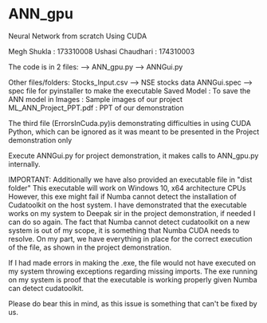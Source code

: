 # ANN_gpu
Neural Network from scratch Using CUDA


Megh Shukla : 173310008 
Ushasi Chaudhari : 174310003

The code is in 2 files:
--> ANN_gpu.py
--> ANNGui.py

Other files/folders:
Stocks_Input.csv --> NSE stocks data
ANNGui.spec --> spec file for pyinstaller to make the executable
Saved Model : To save the ANN model in
Images : Sample images of our project
ML_ANN_Project_PPT.pdf : PPT of our demonstration

The third file (ErrorsInCuda.py)is demonstrating difficulties in using CUDA Python, which can be
ignored as it was meant to be presented in the Project demonstration only

Execute ANNGui.py for project demonstration, it makes calls to ANN_gpu.py internally.

IMPORTANT: 
Additionally we have also provided an executable file in "dist folder"
This executable will work on Windows 10, x64 architecture CPUs
However, this exe might fail if Numba cannot detect the installation of Cudatoolkit 
on the host system.
I have demonstrated that the executable works on my system to Deepak sir in the project demonstration,
if needed I can do so again. 
The fact that Numba cannot detect cudatoolkit on a new system is out of my scope, it is 
something that Numba CUDA needs to resolve.
On my part, we have everything in place for the correct execution of the file, as shown in the
project demonstration.

If I had made errors in making the .exe, the file would not have executed on my system 
throwing exceptions regarding missing imports. The exe running on my system is proof that 
the executable is working properly given Numba can detect cudatoolkit.

Please do bear this in mind, as this issue is something that can't be fixed by us.
